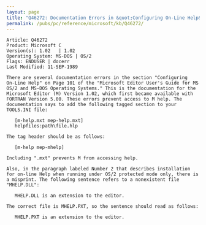 ```yaml
---
layout: page
title: "Q46272: Documentation Errors in &quot;Configuring On-Line Help&quot; for M 1.02"
permalink: /pubs/pc/reference/microsoft/kb/Q46272/
---
```


	Article: Q46272
	Product: Microsoft C
	Version(s): 1.02   | 1.02
	Operating System: MS-DOS | OS/2
	Flags: ENDUSER | docerr
	Last Modified: 11-SEP-1989
	
	There are several documentation errors in the section "Configuring
	On-Line Help" on Page 101 of the "Microsoft Editor User's Guide for MS
	OS/2 and MS-DOS Operating Systems." This is the documentation for the
	Microsoft Editor (M) Version 1.02, which first became available with
	FORTRAN Version 5.00. These errors prevent access to M help. The
	documentation says to add the following tagged section to your
	TOOLS.INI file:
	
	   [m-help.mxt mep-help.mxt]
	   helpfiles:path\file.hlp
	
	The tag header should be as follows:
	
	   [m-help mep-mhelp]
	
	Including ".mxt" prevents M from accessing help.
	
	Also, in the paragraph labeled Number 2 that describes installation
	for on-line Help when running under OS/2 protected mode only, there is
	a misprint. The following sentence refers to a nonexistent file
	"MHELP.DLL":
	
	   MHELP.DLL is an extension to the editor.
	
	The correct file is MHELP.PXT, so the sentence should read as follows:
	
	   MHELP.PXT is an extension to the editor.
